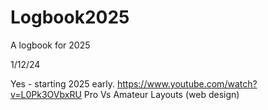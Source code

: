 # Logbook2025
A logbook for 2025


1/12/24

Yes - starting 2025 early.
https://www.youtube.com/watch?v=L0Pk3OVbxRU
Pro Vs Amateur Layouts (web design)
